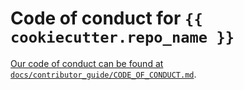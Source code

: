 # Code of conduct for `{{ cookiecutter.repo_name }}`

[Our code of conduct can be found at
`docs/contributor_guide/CODE_OF_CONDUCT.md`][code-of-conduct].

[code-of-conduct]: https://github.com/nercisla/lmhccookiecutter/blob/main/%7B%7B%20cookiecutter.repo_name%20%7D%7D/docs/contributor_guide/CODE_OF_CONDUCT.md
